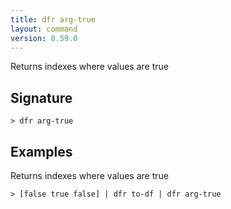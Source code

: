 ```yaml
---
title: dfr arg-true
layout: command
version: 0.59.0
---
```


Returns indexes where values are true

## Signature

```> dfr arg-true ```

## Examples

Returns indexes where values are true
```shell
> [false true false] | dfr to-df | dfr arg-true
```
